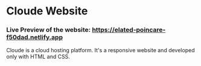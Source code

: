 # Cloude Website

### Live Preview of the website: https://elated-poincare-f50dad.netlify.app


Cloude is a cloud hosting platform. It's a responsive website and developed only with HTML and CSS.
